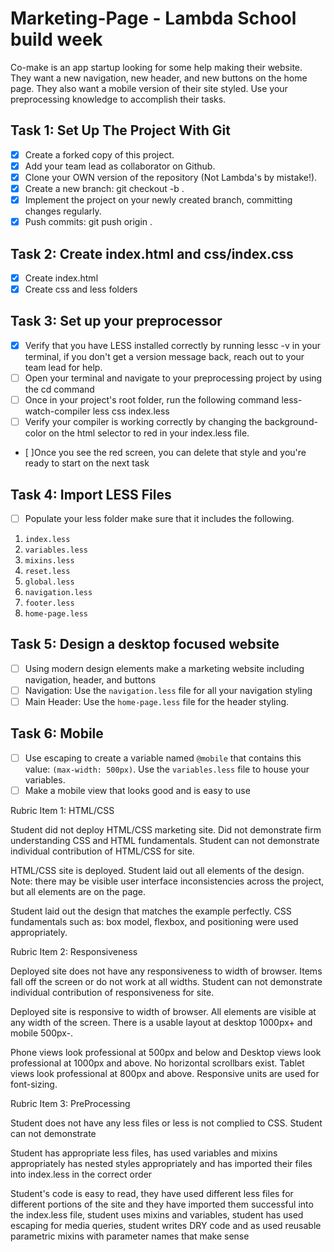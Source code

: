# Marketing-Page - Lambda School build week

Co-make is an app startup looking for some help making their website. They want a new navigation, new header, and new buttons on the home page. They also want a mobile version of their site styled. Use your preprocessing knowledge to accomplish their tasks.

## Task 1: Set Up The Project With Git
* [x] Create a forked copy of this project.
* [x] Add your team lead as collaborator on Github.
* [x] Clone your OWN version of the repository (Not Lambda's by mistake!).
* [x] Create a new branch: git checkout -b <firstName-lastName>.
* [x] Implement the project on your newly created <firstName-lastName> branch, committing changes regularly.
* [x] Push commits: git push origin <firstName-lastName>.

## Task 2: Create index.html and css/index.css
* [x] Create index.html 
* [x] Create css and less folders

## Task 3: Set up your preprocessor
* [x] Verify that you have LESS installed correctly by running lessc -v in your terminal, if you don't 
 get a version message back, reach out to your team lead for help.
* [ ] Open your terminal and navigate to your preprocessing project by using the cd command
* [ ] Once in your project's root folder, run the following command less-watch-compiler less css index.less
* [ ] Verify your compiler is working correctly by changing the background-color on the html selector to red in your index.less file.
* [ ]Once you see the red screen, you can delete that style and you're ready to start on the next task

## Task 4: Import LESS Files

* [ ] Populate your less folder make sure that it includes the following. 

1. `index.less`
2. `variables.less`
3. `mixins.less`
4. `reset.less`
5. `global.less`
6. `navigation.less`
7. `footer.less`
8. `home-page.less`

## Task 5: Design a desktop focused website
* [ ] Using modern design elements make a marketing website including navigation, header, and buttons
* [ ] Navigation: Use the `navigation.less` file for all your navigation styling
* [ ] Main Header: Use the `home-page.less` file for the header styling.

## Task 6: Mobile 
* [ ] Use escaping to create a variable named `@mobile` that contains this value: `(max-width: 500px)`.  Use the `variables.less` file to house your variables.
* [ ] Make a mobile view that looks good and is easy to use

Rubric Item 1: HTML/CSS

Student did not deploy HTML/CSS marketing site. Did not demonstrate firm understanding CSS and HTML fundamentals. Student can not demonstrate individual contribution of HTML/CSS for site. 

HTML/CSS site is deployed. Student laid out all elements of the design. Note: there may be visible user interface inconsistencies across the project, but all elements are on the page. 

Student laid out the design that matches the example perfectly. CSS fundamentals such as: box model, flexbox, and positioning were used appropriately.

Rubric Item 2: Responsiveness

Deployed site does not have any responsiveness to width of browser. Items fall off the screen or do not work at all widths. Student can not demonstrate individual contribution of responsiveness for site. 

Deployed site is responsive to width of browser. All elements are visible at any width of the screen. There is a usable layout at desktop 1000px+ and mobile 500px-.

Phone views look professional at 500px and below and Desktop views look professional at 1000px and above. No horizontal scrollbars exist. Tablet views look professional at 800px and above. Responsive units are used for font-sizing.

Rubric Item 3: PreProcessing

Student does not have any less files or less is not complied to CSS. Student can not demonstrate

Student has appropriate less files, has used variables and mixins appropriately has nested styles appropriately and has imported their files into index.less in the correct order

Student's code is easy to read, they have used different less files for different portions of the site and they have imported them successful into the index.less file, student uses mixins and variables, student has used escaping for media queries, student writes DRY code and as used reusable parametric mixins with parameter names that make sense